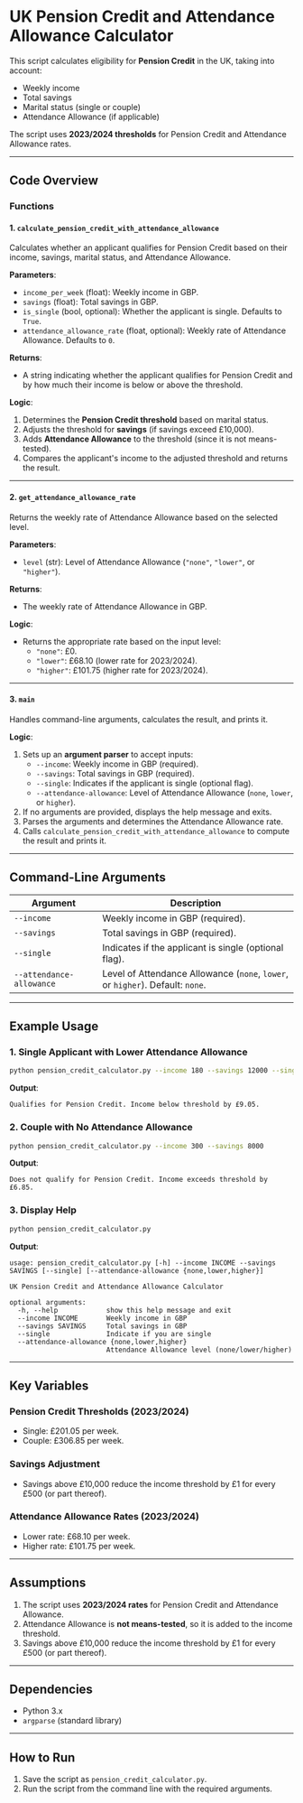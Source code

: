 
# **UK Pension Credit and Attendance Allowance Calculator**

This script calculates eligibility for **Pension Credit** in the UK, taking into account:
- Weekly income
- Total savings
- Marital status (single or couple)
- Attendance Allowance (if applicable)

The script uses **2023/2024 thresholds** for Pension Credit and Attendance Allowance rates.

---

## **Code Overview**

### **Functions**

#### **1. `calculate_pension_credit_with_attendance_allowance`**
Calculates whether an applicant qualifies for Pension Credit based on their income, savings, marital status, and Attendance Allowance.

**Parameters**:
- `income_per_week` (float): Weekly income in GBP.
- `savings` (float): Total savings in GBP.
- `is_single` (bool, optional): Whether the applicant is single. Defaults to `True`.
- `attendance_allowance_rate` (float, optional): Weekly rate of Attendance Allowance. Defaults to `0`.

**Returns**:
- A string indicating whether the applicant qualifies for Pension Credit and by how much their income is below or above the threshold.

**Logic**:
1. Determines the **Pension Credit threshold** based on marital status.
2. Adjusts the threshold for **savings** (if savings exceed £10,000).
3. Adds **Attendance Allowance** to the threshold (since it is not means-tested).
4. Compares the applicant's income to the adjusted threshold and returns the result.

---

#### **2. `get_attendance_allowance_rate`**
Returns the weekly rate of Attendance Allowance based on the selected level.

**Parameters**:
- `level` (str): Level of Attendance Allowance (`"none"`, `"lower"`, or `"higher"`).

**Returns**:
- The weekly rate of Attendance Allowance in GBP.

**Logic**:
- Returns the appropriate rate based on the input level:
  - `"none"`: £0.
  - `"lower"`: £68.10 (lower rate for 2023/2024).
  - `"higher"`: £101.75 (higher rate for 2023/2024).

---

#### **3. `main`**
Handles command-line arguments, calculates the result, and prints it.

**Logic**:
1. Sets up an **argument parser** to accept inputs:
   - `--income`: Weekly income in GBP (required).
   - `--savings`: Total savings in GBP (required).
   - `--single`: Indicates if the applicant is single (optional flag).
   - `--attendance-allowance`: Level of Attendance Allowance (`none`, `lower`, or `higher`).
2. If no arguments are provided, displays the help message and exits.
3. Parses the arguments and determines the Attendance Allowance rate.
4. Calls `calculate_pension_credit_with_attendance_allowance` to compute the result and prints it.

---

## **Command-Line Arguments**

| Argument                  | Description                                                                 |
|---------------------------|-----------------------------------------------------------------------------|
| `--income`                | Weekly income in GBP (required).                                           |
| `--savings`               | Total savings in GBP (required).                                           |
| `--single`                | Indicates if the applicant is single (optional flag).                      |
| `--attendance-allowance`  | Level of Attendance Allowance (`none`, `lower`, or `higher`). Default: `none`. |

---

## **Example Usage**

### **1. Single Applicant with Lower Attendance Allowance**
```bash
python pension_credit_calculator.py --income 180 --savings 12000 --single --attendance-allowance lower
```

**Output**:
```
Qualifies for Pension Credit. Income below threshold by £9.05.
```

### **2. Couple with No Attendance Allowance**
```bash
python pension_credit_calculator.py --income 300 --savings 8000
```

**Output**:
```
Does not qualify for Pension Credit. Income exceeds threshold by £6.85.
```

### **3. Display Help**
```bash
python pension_credit_calculator.py
```

**Output**:
```
usage: pension_credit_calculator.py [-h] --income INCOME --savings SAVINGS [--single] [--attendance-allowance {none,lower,higher}]

UK Pension Credit and Attendance Allowance Calculator

optional arguments:
  -h, --help            show this help message and exit
  --income INCOME       Weekly income in GBP
  --savings SAVINGS     Total savings in GBP
  --single              Indicate if you are single
  --attendance-allowance {none,lower,higher}
                        Attendance Allowance level (none/lower/higher)
```

---

## **Key Variables**

### **Pension Credit Thresholds (2023/2024)**
- Single: £201.05 per week.
- Couple: £306.85 per week.

### **Savings Adjustment**
- Savings above £10,000 reduce the income threshold by £1 for every £500 (or part thereof).

### **Attendance Allowance Rates (2023/2024)**
- Lower rate: £68.10 per week.
- Higher rate: £101.75 per week.

---

## **Assumptions**
1. The script uses **2023/2024 rates** for Pension Credit and Attendance Allowance.
2. Attendance Allowance is **not means-tested**, so it is added to the income threshold.
3. Savings above £10,000 reduce the income threshold by £1 for every £500 (or part thereof).

---

## **Dependencies**
- Python 3.x
- `argparse` (standard library)

---

## **How to Run**
1. Save the script as `pension_credit_calculator.py`.
2. Run the script from the command line with the required arguments.

